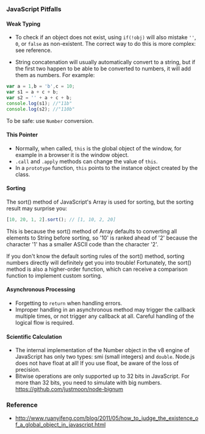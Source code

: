
### JavaScript Pitfalls

#### Weak Typing
* To check if an object does not exist, using `if(!obj)` will also mistake `''`, `0`, or `false` as non-existent. 
The correct way to do this is more complex: see reference.

* String concatenation will usually automatically convert to a string, but if the first two happen to be able to be converted to numbers, it will add them as numbers. For example:

```js
var a = 1,b = 'b',c = 10;
var s1 = a + c + b;
var s2 = '' + a + c + b;
console.log(s1); //"11b"
console.log(s2); //"110b"

```

To be safe: use `Number` conversion.

#### This Pointer

* Normally, when called, `this` is the global object of the window, for example in a browser it is the window object.
* `.call` and `.apply` methods can change the value of `this`.
* In a `prototype` function, `this` points to the instance object created by the class.

#### Sorting
The sort() method of JavaScript's Array is used for sorting, but the sorting result may surprise you:
```js
[10, 20, 1, 2].sort(); // [1, 10, 2, 20]
```
This is because the sort() method of Array defaults to converting all elements to String before sorting, so '10' is ranked ahead of '2' because the character '1' has a smaller ASCII code than the character '2'.

If you don't know the default sorting rules of the sort() method, sorting numbers directly will definitely get you into trouble!
Fortunately, the sort() method is also a higher-order function, which can receive a comparison function to implement custom sorting.


#### Asynchronous Processing
* Forgetting to `return` when handling errors.
* Improper handling in an asynchronous method may trigger the callback multiple times, or not trigger any callback at all. Careful handling of the logical flow is required.


#### Scientific Calculation
* The internal implementation of the Number object in the v8 engine of JavaScript has only two types: smi (small integers) and `double`. Node.js does not have float at all!
  If you use float, be aware of the loss of precision.
* Bitwise operations are only supported up to 32 bits in JavaScript. For more than 32 bits, you need to simulate with big numbers. https://github.com/justmoon/node-bignum

### Reference
* http://www.ruanyifeng.com/blog/2011/05/how_to_judge_the_existence_of_a_global_object_in_javascript.html

